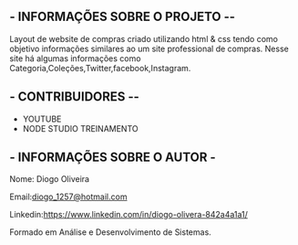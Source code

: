 ## - INFORMAÇÕES SOBRE O PROJETO -- #

Layout de website de compras criado utilizando html & css  tendo como objetivo informações similares ao um site professional de compras.
Nesse site  há algumas informações como Categoria,Coleções,Twitter,facebook,Instagram.

## - CONTRIBUIDORES -- #
 - YOUTUBE
 - NODE STUDIO TREINAMENTO


## - INFORMAÇÕES SOBRE O AUTOR  - ## 


Nome: Diogo Oliveira

Email:diogo_1257@hotmail.com

Linkedin:https://www.linkedin.com/in/diogo-olivera-842a4a1a1/

Formado em Análise e Desenvolvimento de Sistemas.